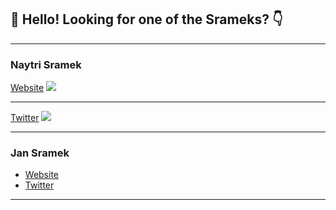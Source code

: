 ## :wave: Hello! Looking for one of the Srameks? :point_down:

---

### Naytri Sramek

[Website](https://naytri.com)
<img src="images/dummy_thumbnail.jpg?raw=true"/>

---
[Twitter](https://twitter.com/naytrishroff)
<img src="images/dummy_thumbnail.jpg?raw=true"/>

---

### Jan Sramek

* [Website](https://jansramek.com/)
* [Twitter](https://twitter.com/jan_sramek)

---
